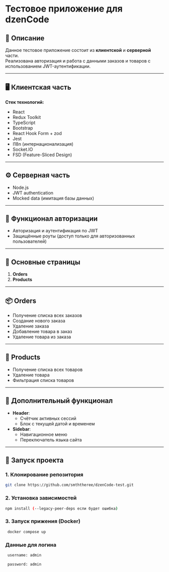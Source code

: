 # Тестовое приложение для dzenCode

## 📌 Описание

Данное тестовое приложение состоит из **клиентской** и **серверной** части.  
Реализована авторизация и работа с данными заказов и товаров с использованием JWT-аутентификации.

---

## 🖥️ Клиентская часть

**Стек технологий:**

- React
- Redux Toolkit
- TypeScript
- Bootstrap
- React Hook Form + zod
- Jest
- I18n (интернационализация)
- Socket.IO
- FSD (Feature-Sliced Design)

---

## ⚙️ Серверная часть

- Node.js
- JWT authentication
- Mocked data (имитация базы данных)

---

## 🔐 Функционал авторизации

- Авторизация и аутентификация по JWT
- Защищённые роуты (доступ только для авторизованных пользователей)

---

## 📄 Основные страницы

1. **Orders**
2. **Products**

---

## 📦 Orders

- Получение списка всех заказов
- Создание нового заказа
- Удаление заказа
- Добавление товара в заказ
- Удаление товара из заказа

---

## 🛒 Products

- Получение списка всех товаров
- Удаление товара
- Фильтрация списка товаров

---

## 🧭 Дополнительный функционал

- **Header**:
  - Счётчик активных сессий
  - Блок с текущей датой и временем
- **Sidebar**:
  - Навигационное меню
  - Переключатель языка сайта

---

## 🚀 Запуск проекта

### 1. Клонирование репозитория

```bash
git clone https://github.com/smththeree/dzenCode-test.git
```

### 2. Установка зависимостей

```bash
npm install (--legacy-peer-deps если будет ошибка)

```

### 3. Запуск прижения (Docker)

```bash
 docker compose up
```

### Данные для логина

```bash
 username: admin
```

```bash
 password: admin
```
